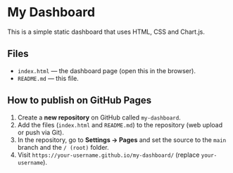 # My Dashboard

This is a simple static dashboard that uses HTML, CSS and Chart.js.

## Files
- `index.html` — the dashboard page (open this in the browser).
- `README.md` — this file.

## How to publish on GitHub Pages
1. Create a **new repository** on GitHub called `my-dashboard`.
2. Add the files (`index.html` and `README.md`) to the repository (web upload or push via Git).
3. In the repository, go to **Settings → Pages** and set the source to the `main` branch and the `/ (root)` folder.
4. Visit `https://your-username.github.io/my-dashboard/` (replace `your-username`).

